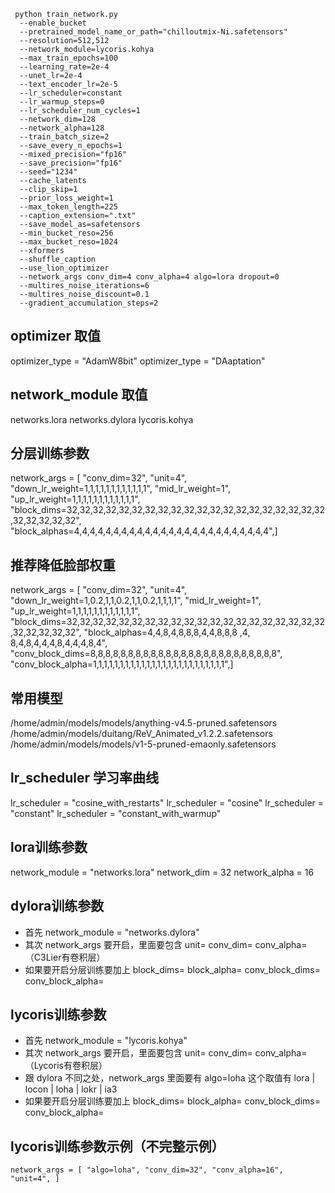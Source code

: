 
```
 python train_network.py
  --enable_bucket
  --pretrained_model_name_or_path="chilloutmix-Ni.safetensors"
  --resolution=512,512
  --network_module=lycoris.kohya
  --max_train_epochs=100
  --learning_rate=2e-4
  --unet_lr=2e-4
  --text_encoder_lr=2e-5
  --lr_scheduler=constant
  --lr_warmup_steps=0
  --lr_scheduler_num_cycles=1
  --network_dim=128
  --network_alpha=128
  --train_batch_size=2
  --save_every_n_epochs=1
  --mixed_precision="fp16"
  --save_precision="fp16"
  --seed="1234"
  --cache_latents
  --clip_skip=1
  --prior_loss_weight=1
  --max_token_length=225
  --caption_extension=".txt"
  --save_model_as=safetensors
  --min_bucket_reso=256
  --max_bucket_reso=1024
  --xformers
  --shuffle_caption 
  --use_lion_optimizer
  --network_args conv_dim=4 conv_alpha=4 algo=lora dropout=0
  --multires_noise_iterations=6
  --multires_noise_discount=0.1
  --gradient_accumulation_steps=2
```

## optimizer 取值
optimizer_type = "AdamW8bit"
optimizer_type = "DAaptation"

## network_module 取值
networks.lora
networks.dylora
lycoris.kohya

## 分层训练参数
network_args = [ "conv_dim=32", "unit=4", "down_lr_weight=1,1,1,1,1,1,1,1,1,1,1,1", "mid_lr_weight=1", "up_lr_weight=1,1,1,1,1,1,1,1,1,1,1,1", "block_dims=32,32,32,32,32,32,32,32,32,32,32,32,32,32,32,32,32,32,32,32,32,32,32,32,32", "block_alphas=4,4,4,4,4,4,4,4,4,4,4,4,4,4,4,4,4,4,4,4,4,4,4,4,4",]

## 推荐降低脸部权重
network_args = [ "conv_dim=32", "unit=4", "down_lr_weight=1,0.2,1,1,0.2,1,1,0.2,1,1,1,1", "mid_lr_weight=1", "up_lr_weight=1,1,1,1,1,1,1,1,1,1,1,1", "block_dims=32,32,32,32,32,32,32,32,32,32,32,32,32,32,32,32,32,32,32,32,32,32,32,32,32", "block_alphas=4,4,8,4,8,8,8,4,4,8,8,8  ,4,  8,4,8,4,4,4,8,4,4,4,8,4", "conv_block_dims=8,8,8,8,8,8,8,8,8,8,8,8,8,8,8,8,8,8,8,8,8,8,8,8,8", "conv_block_alpha=1,1,1,1,1,1,1,1,1,1,1,1,1,1,1,1,1,1,1,1,1,1,1,1,1",]

## 常用模型
/home/admin/models/models/anything-v4.5-pruned.safetensors
/home/admin/models/duitang/ReV_Animated_v1.2.2.safetensors
/home/admin/models/models/v1-5-pruned-emaonly.safetensors


## lr_scheduler 学习率曲线
lr_scheduler = "cosine_with_restarts"
lr_scheduler = "cosine"
lr_scheduler = "constant"
lr_scheduler = "constant_with_warmup"

## lora训练参数
network_module = "networks.lora"
network_dim = 32
network_alpha = 16

## dylora训练参数
* 首先 network_module = "networks.dylora"
* 其次 network_args 要开启，里面要包含 unit= conv_dim= conv_alpha=   （C3Lier有卷积层）
* 如果要开启分层训练要加上 block_dims= block_alpha= conv_block_dims= conv_block_alpha=

## lycoris训练参数
* 首先 network_module = "lycoris.kohya"
* 其次 network_args 要开启，里面要包含 unit= conv_dim= conv_alpha=   （Lycoris有卷积层）
* 跟 dylora 不同之处，network_args 里面要有 algo=loha 这个取值有 lora | locon | loha | lokr | ia3
* 如果要开启分层训练要加上 block_dims= block_alpha= conv_block_dims= conv_block_alpha=

## lycoris训练参数示例（不完整示例）
`network_args = [ "algo=loha", "conv_dim=32", "conv_alpha=16", "unit=4", ]`